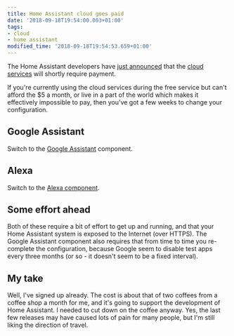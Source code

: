 ```yaml
---
title: Home Assistant cloud goes paid
date: '2018-09-18T19:54:00.003+01:00'
tags:
- cloud
- home assistant
modified_time: '2018-09-18T19:54:53.659+01:00'
---
```


The Home Assistant developers have [just announced](https://www.home-assistant.io/blog/2018/09/17/thinking-big/) that the [cloud services](https://www.nabucasa.com/) will shortly require payment.  
  
If you're currently using the cloud services during the free service but can't afford the $5 a month, or live in a part of the world which makes it effectively impossible to pay, then you've got a few weeks to change your configuration.  

## Google Assistant

Switch to the [Google Assistant](https://www.home-assistant.io/integrations/google_assistant/) component.  

## Alexa

Switch to the [Alexa component](https://www.home-assistant.io/integrations/alexa/).  

## Some effort ahead

Both of these require a bit of effort to get up and running, and that your Home Assistant system is exposed to the Internet (over HTTPS). The Google Assistant component also requires that from time to time you re-complete the configuration, because Google seem to disable test apps every three months (or so - it doesn't seem to be a fixed interval).

## My take

Well, I've signed up already. The cost is about that of two coffees from a coffee shop a month for me, and it's going to support the development of Home Assistant. I needed to cut down on the coffee anyway. Yes, the last few releases may have caused lots of pain for many people, but I'm still liking the direction of travel.
